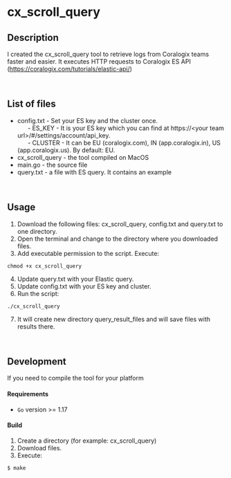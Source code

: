 # cx_scroll_query
 
## Description
I created the cx_scroll_query tool to retrieve logs from Coralogix teams faster and easier. It executes HTTP requests to Coralogix ES API (https://coralogix.com/tutorials/elastic-api/)

<br />

## List of files
- config.txt - Set your ES key and the cluster once.<br />
&nbsp;&nbsp;&nbsp;&nbsp;&nbsp; - ES_KEY - It is your ES key which you can find at https://\<your team url\>/#/settings/account/api_key.<br />
&nbsp;&nbsp;&nbsp;&nbsp;&nbsp; - CLUSTER - It can be EU (coralogix.com), IN (app.coralogix.in), US (app.coralogix.us). By default: EU.<br />
- cx_scroll_query - the tool compiled on MacOS<br />
- main.go - the source file<br />
- query.txt - a file with ES query. It contains an example<br />

<br />

## Usage
1. Download the following files: cx_scroll_query, config.txt and query.txt to one directory.
2. Open the terminal and change to the directory where you downloaded files.
3. Add executable permission to the script. Execute:
```
chmod +x cx_scroll_query
```
4. Update query.txt with your Elastic query.
5. Update config.txt with your ES key and cluster.
6. Run the script:
```
./cx_scroll_query
```
7. It will create new directory query_result_files and will save files with results there.

<br />

## Development
If you need to compile the tool for your platform
#### Requirements
* ``Go`` version >= 1.17

#### Build
1. Create a directory (for example: cx_scroll_query)
2. Download files.
3. Execute:
```
$ make
```
